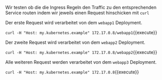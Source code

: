 Wir testen ob die die Ingress Regeln den Traffic zu den entsprechenden Service routen indem wir jeweils einen Request hinschicken mit `curl`

Der erste Request wird verarbeitet von dem `webapp1` Deployment.

`curl -H "Host: my.kubernetes.example" 172.17.0.8/webapp1`{{execute}}

Der zweite Request wird verarbeitet von dem `webapp2` Deployment.

`curl -H "Host: my.kubernetes.example" 172.17.0.8/webapp2`{{execute}}

Alle weiteren Request werden verarbeitet von dem `webapp3` Deployment.

`curl -H "Host: my.kubernetes.example" 172.17.0.8`{{execute}}